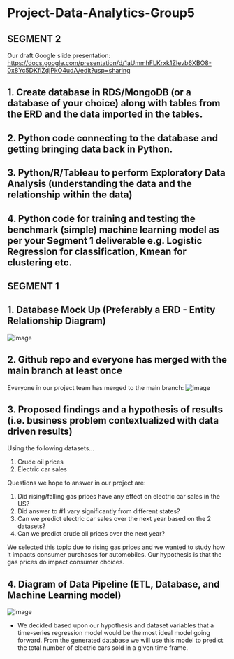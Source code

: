 # Project-Data-Analytics-Group5

## SEGMENT 2
Our draft Google slide presentation: https://docs.google.com/presentation/d/1aUmmhFLKrxk1ZIevb6XBO8-0x8Yc5DKfiZdjPkO4udA/edit?usp=sharing

## 1. Create database in RDS/MongoDB (or a database of your choice) along with tables from the ERD and the data imported in the tables.


## 2. Python code connecting to the database and getting bringing data back in Python.


## 3. Python/R/Tableau to perform Exploratory Data Analysis (understanding the data and the relationship within the data)


## 4. Python code for training and testing the benchmark (simple) machine learning model as per your Segment 1 deliverable e.g. Logistic Regression for classification, Kmean for clustering etc.



## SEGMENT 1

## 1. Database Mock Up (Preferably a ERD - Entity Relationship Diagram)
![image](https://user-images.githubusercontent.com/100737452/179638294-800abcb7-d0b4-4ac2-82b5-e4c165a400d9.png)


## 2. Github repo and everyone has merged with the main branch at least once
Everyone in our project team has merged to the main branch: ![image](https://user-images.githubusercontent.com/100737452/179632030-62c03404-f0aa-421b-b06b-240559ba574a.png)

## 3. Proposed findings and a hypothesis of results (i.e. business problem contextualized with data driven results)
Using the following datasets...
1. Crude oil prices
2. Electric car sales

Questions we hope to answer in our project are:
1. Did rising/falling gas prices have any effect on electric car sales in the US? 
2. Did answer to #1 vary significantly from different states?
3. Can we predict electric car sales over the next year based on the 2 datasets?
4. Can we predict crude oil prices over the next year?

We selected this topic due to rising gas prices and we wanted to study how it impacts consumer purchases for automobiles.  Our hypothesis is that the gas prices do impact consumer choices.

## 4. Diagram of Data Pipeline (ETL, Database, and Machine Learning model)
![image](https://user-images.githubusercontent.com/100737452/179631920-3db32829-3576-46e6-b218-e2d0657f6d25.png)
- We decided based upon our hypothesis and dataset variables that a time-series regression model would be the most ideal model going forward. From the generated database we will use this model to predict the total number of electric cars sold in a given time frame. 
